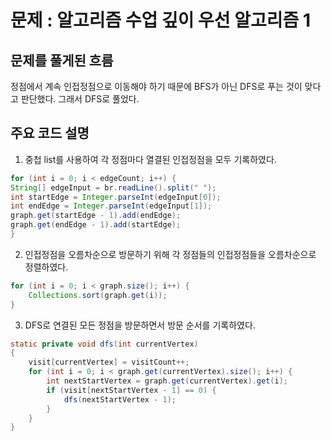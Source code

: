 # 문제 : 알고리즘 수업 깊이 우선 알고리즘 1

## 문제를 풀게된 흐름

정점에서 계속 인접정점으로 이동해야 하기 때문에 BFS가 아닌 DFS로 푸는 것이 맞다고 판단했다. 그래서 DFS로 풀었다.  

## 주요 코드 설명
1. 중첩 list를 사용하여 각 정점마다 열결된 인접정점을 모두 기록하였다.
```java
for (int i = 0; i < edgeCount; i++) {
String[] edgeInput = br.readLine().split(" ");
int startEdge = Integer.parseInt(edgeInput[0]);
int endEdge = Integer.parseInt(edgeInput[1]);
graph.get(startEdge - 1).add(endEdge);
graph.get(endEdge - 1).add(startEdge);
}
```
2. 인접정점을 오름차순으로 방문하기 위해 각 정점들의 인접정점들을 오름차순으로 정렬하였다.
```java
for (int i = 0; i < graph.size(); i++) {
    Collections.sort(graph.get(i));
}
```
3. DFS로 연결된 모든 정점을 방문하면서 방문 순서를 기록하였다.
```java
static private void dfs(int currentVertex)
{
    visit[currentVertex] = visitCount++;
    for (int i = 0; i < graph.get(currentVertex).size(); i++) {
        int nextStartVertex = graph.get(currentVertex).get(i);
        if (visit[nextStartVertex - 1] == 0) {
            dfs(nextStartVertex - 1);
        }
    }
}
```